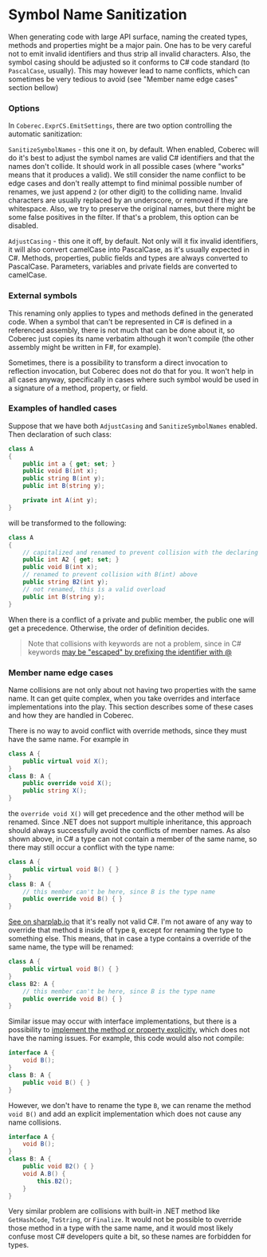 # Symbol Name Sanitization

When generating code with large API surface, naming the created types, methods and properties might be a major pain.
One has to be very careful not to emit invalid identifiers and thus strip all invalid characters.
Also, the symbol casing should be adjusted so it conforms to C# code standard (to `PascalCase`, usually).
This may however lead to name conflicts, which can sometimes be very tedious to avoid (see "Member name edge cases" section bellow)

### Options

In `Coberec.ExprCS.EmitSettings`, there are two option controlling the automatic sanitization:

`SanitizeSymbolNames` - this one it on, by default.
When enabled, Coberec will do it's best to adjust the symbol names are valid C# identifiers and that the names don't collide.
It should work in all possible cases (where "works" means that it produces a valid).
We still consider the name conflict to be edge cases and don't really attempt to find minimal possible number of renames,
we just append `2` (or other digit) to the colliding name. Invalid characters are usually replaced by an underscore, or removed if they are whitespace.
Also, we try to preserve the original names, but there might be some false positives in the filter. If that's a problem, this option can be disabled.

`AdjustCasing` - this one it off, by default.
Not only will it fix invalid identifiers, it will also convert camelCase into PascalCase, as it's usually expected in C#.
Methods, properties, public fields and types are always converted to PascalCase. Parameters, variables and private fields are converted to camelCase.

### External symbols

This renaming only applies to types and methods defined in the generated code. When a symbol that can't be represented in C# is defined in a referenced assembly, there is not much that can be done about it, so Coberec just copies its name verbatim although it won't compile (the other assembly might be written in F#, for example).

Sometimes, there is a possibility to transform a direct invocation to reflection invocation, but Coberec does not do that for you. It won't help in all cases anyway, specifically in cases where such symbol would be used in a signature of a method, property, or field.

### Examples of handled cases

Suppose that we have both `AdjustCasing` and `SanitizeSymbolNames` enabled. Then declaration of such class:

```csharp
class A
{
    public int a { get; set; }
    public void B(int x);
    public string B(int y);
    public int B(string y);

    private int A(int y);
}
```

will be transformed to the following:

```csharp
class A
{
    // capitalized and renamed to prevent collision with the declaring type A
    public int A2 { get; set; }
    public void B(int x);
    // renamed to prevent collision with B(int) above
    public string B2(int y);
    // not renamed, this is a valid overload
    public int B(string y);
}
```

When there is a conflict of a private and public member, the public one will get a precedence. Otherwise, the order of definition decides.

> Note that collisions with keywords are not a problem, since in C# keywords [may be "escaped" by prefixing the identifier with @](https://github.com/dotnet/csharplang/blob/master/spec/lexical-structure.md#identifiers)

<!-- TODO: lock files -->

### Member name edge cases

Name collisions are not only about not having two properties with the same name.
It can get quite complex, when you take overrides and interface implementations into the play.
This section describes some of these cases and how they are handled in Coberec.

There is no way to avoid conflict with override methods, since they must have the same name. For example in

```csharp
class A {
    public virtual void X();
}
class B: A {
    public override void X();
    public string X();
}
```

the `override void X()` will get precedence and the other method will be renamed.
Since .NET does not support multiple inheritance, this approach should always successfully avoid the conflicts of member names.
As also shown above, in C# a type can not contain a member of the same name, so there may still occur a conflict with the type name:

```csharp
class A {
    public virtual void B() { }
}
class B: A {
    // this member can't be here, since B is the type name
    public override void B() { }
}
```

[See on sharplab.io](https://sharplab.io/#v2:EYLgxg9gTgpgtADwGwBYA0AXEBLANgHwAEAmARgFgAoEgAgEEaBvKm1mwgZhoDdsoMArgENc7FDQBCACgCUTGgF8qS6sUkh6TFm040I3GFCjYAJjDGTZ8lQqA===) that it's really not valid C#.
I'm not aware of any way to override that method `B` inside of type `B`, except for renaming the type to something else.
This means, that in case a type contains a override of the same name, the type will be renamed:

```csharp
class A {
    public virtual void B() { }
}
class B2: A {
    // this member can't be here, since B is the type name
    public override void B() { }
}
```

Similar issue may occur with interface implementations, but there is a possibility to [implement the method or property explicitly](https://github.com/dotnet/csharplang/blob/master/spec/interfaces.md#explicit-interface-member-implementations), which does not have the naming issues. For example, this code would also not compile:
 
```csharp
interface A {
    void B();
}
class B: A {
    public void B() { }
}
```

However, we don't have to rename the type `B`, we can rename the method `void B()` and add an explicit implementation which does not cause any name collisions.

```csharp
interface A {
    void B();
}
class B: A {
    public void B2() { }
    void A.B() {
        this.B2();
    }
}
```

Very similar problem are collisions with built-in .NET method like `GetHashCode`, `ToString`, or `Finalize`. It would not be possible to override those method in a type with the same name, and it would most likely confuse most C# developers quite a bit, so these names are forbidden for types.

<!-- TODO: tests & link from here to all these claims -->

